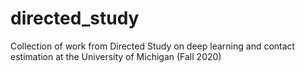 # directed_study
Collection of work from Directed Study on deep learning and contact estimation at the University of Michigan (Fall 2020)
